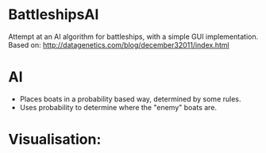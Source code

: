# BattleshipsAI
Attempt at an AI algorithm for battleships, with a simple GUI implementation.
Based on: http://datagenetics.com/blog/december32011/index.html

# AI 
- Places boats in a probability based way, determined by some rules.
- Uses probability to determine where the "enemy" boats are.
# Visualisation:


